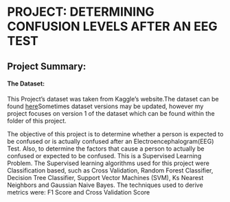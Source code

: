# PROJECT: DETERMINING CONFUSION LEVELS AFTER AN EEG TEST

## Project Summary: 


#### The Dataset:
This Project’s dataset was taken from Kaggle’s website.The dataset can be found [here](https://www.kaggle.com/wanghaohan/eeg-brain-wave-for-confusion)Sometimes dataset versions may be updated, however my project focuses on version 1 of the dataset which can be found within the folder of this project. 

The objective of this project is to determine whether a person is expected to be confused or is actually confused after an Electroencephalogram(EEG) Test.  Also, to determine the factors that cause a person to actually be confused or expected to be confused. 
This is a Supervised Learning Problem. The Supervised learning algorithms used for this project were Classification based, such as Cross Validation, Random Forest Classifier, Decision Tree Classifier, Support Vector Machines (SVM), Ks Nearest Neighbors and Gaussian Naive Bayes. 
The techniques used to derive metrics were: F1 Score and Cross Validation Score 
